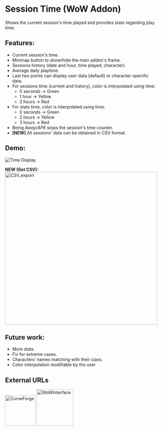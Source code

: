 # Session Time (WoW Addon)
Shows the current session's time played and provides stats regarding play time.

## Features:
- Current session's time.
- Minimap button to show/hide the main addon's frame.
- Sessions history (date and hour, time played, character).
- Average daily playtime.
- Last two points can display user data (default) or character-specific data.
- For sessions time (current and history), color is interpolated using time:
  - 0 seconds → Green 
  - 1 hour → Yellow
  - 2 hours → Red
- For stats time, color is interpolated using time:
  - 0 seconds → Green
  - 2 hours → Yellow
  - 3 hours → Red
- Being *Away*/*AFK* stops the session's time counter.
- **[NEW]** All sessions' data can be obtained in CSV format.

## Demo:
![Time Display](https://media.giphy.com/media/eRNDMuoIO26G22Rtyy/giphy.gif)  
  
**NEW (Get CSV):**  
<img src="https://i.gyazo.com/030818b0ea6c757dc203b080d4e12773.png" alt="CSV_export" width="500">

## Future work:
- More stats.
- Fix for extreme cases.
- Characters' names matching with their class.
- Color interpolation modifiable by the user

## External URLs
[<img src="https://upload.wikimedia.org/wikipedia/en/b/bd/Curse%2C_Inc_Logo.png" alt="CurseForge" width=100>](https://www.curseforge.com/wow/addons/session-time)
[<img src="https://s.wowinterface.com/images/wowinterface.gif" alt="WoWInterface" width=120>](https://www.wowinterface.com/downloads/info25814-SessionTime.html)
